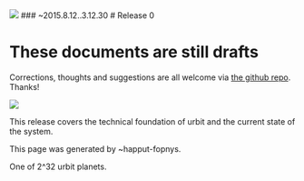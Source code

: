 <link rel="stylesheet" type="text/css" href="/home/pub/release-0/src/release.css" />

<img src="https://storage.googleapis.com/urbit-extra/logo/logo-white-100x100.png" class='logo' />
### ~2015.8.12..3.12.30
# Release 0

<div class='warning w'>

These documents are still drafts
================================

Corrections, thoughts and suggestions are all welcome via [the github repo](https://github.com/urbit/release-0). Thanks!

</div>

<img src="https://storage.googleapis.com/urbit-extra/release-0/earth-4.png" class='leader'/>

<p class='leader'>This release covers the technical foundation of urbit and the current state of the system.</p>

<list dataPath="/pub/release-0/materials"></list>

<div class='footer'>
<p>This page was generated by ~happut-fopnys.</p>
<p>One of 2^32 urbit planets.</p>
</div>